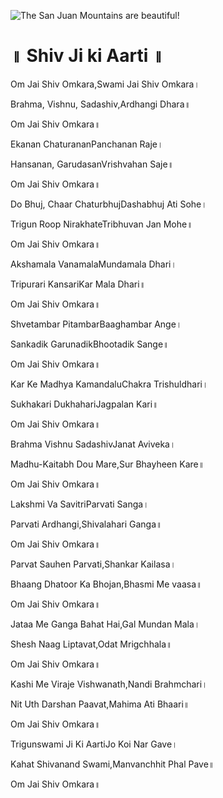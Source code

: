 
![The San Juan Mountains are beautiful!](lib/assets/images/artis/img.png "San Juan Mountains")

# ॥ Shiv Ji ki Aarti ॥

Om Jai Shiv Omkara,Swami Jai Shiv Omkara।

Brahma, Vishnu, Sadashiv,Ardhangi Dhara॥

Om Jai Shiv Omkara॥

Ekanan ChaturananPanchanan Raje।

Hansanan, GarudasanVrishvahan Saje॥

Om Jai Shiv Omkara॥

Do Bhuj, Chaar ChaturbhujDashabhuj Ati Sohe।

Trigun Roop NirakhateTribhuvan Jan Mohe॥

Om Jai Shiv Omkara॥

Akshamala VanamalaMundamala Dhari।

Tripurari KansariKar Mala Dhari॥

Om Jai Shiv Omkara॥

Shvetambar PitambarBaaghambar Ange।

Sankadik GarunadikBhootadik Sange॥

Om Jai Shiv Omkara॥

Kar Ke Madhya KamandaluChakra Trishuldhari।

Sukhakari DukhahariJagpalan Kari॥

Om Jai Shiv Omkara॥

Brahma Vishnu SadashivJanat Aviveka।

Madhu-Kaitabh Dou Mare,Sur Bhayheen Kare॥

Om Jai Shiv Omkara॥

Lakshmi Va SavitriParvati Sanga।

Parvati Ardhangi,Shivalahari Ganga॥

Om Jai Shiv Omkara॥

Parvat Sauhen Parvati,Shankar Kailasa।

Bhaang Dhatoor Ka Bhojan,Bhasmi Me vaasa॥

Om Jai Shiv Omkara॥

Jataa Me Ganga Bahat Hai,Gal Mundan Mala।

Shesh Naag Liptavat,Odat Mrigchhala॥

Om Jai Shiv Omkara॥

Kashi Me Viraje Vishwanath,Nandi Brahmchari।

Nit Uth Darshan Paavat,Mahima Ati Bhaari॥

Om Jai Shiv Omkara॥

Trigunswami Ji Ki AartiJo Koi Nar Gave।

Kahat Shivanand Swami,Manvanchhit Phal Pave॥

Om Jai Shiv Omkara॥